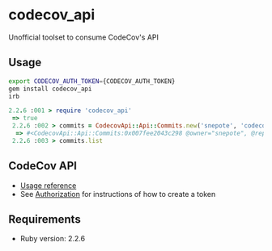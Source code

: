 # codecov_api
Unofficial toolset to consume CodeCov's API

## Usage
```bash
export CODECOV_AUTH_TOKEN={CODECOV_AUTH_TOKEN}
gem install codecov_api
irb
```
```Ruby
2.2.6 :001 > require 'codecov_api'
 => true
 2.2.6 :002 > commits = CodecovApi::Api::Commits.new('snepote', 'codecov_api')
  => #<CodecovApi::Api::Commits:0x007fee2043c298 @owner="snepote", @repo="codecov_api">
 2.2.6 :003 > commits.list
```

## CodeCov API
* [Usage reference](https://docs.codecov.io/reference#usage)
* See [Authorization](https://docs.codecov.io/reference#authorization) for instructions of how to create a token

## Requirements
* Ruby version: 2.2.6
